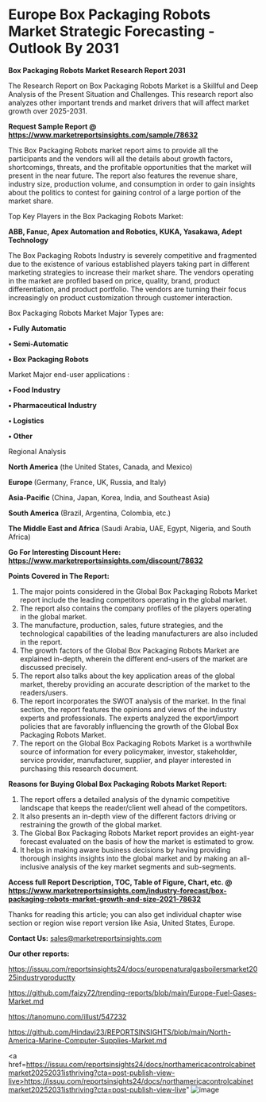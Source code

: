 # Europe Box Packaging Robots Market Strategic Forecasting - Outlook By 2031

<strong>Box Packaging Robots Market Research Report 2031</strong>

The Research Report on Box Packaging Robots Market is a Skillful and Deep Analysis of the Present Situation and Challenges. This research report also analyzes other important trends and market drivers that will affect market growth over 2025-2031.

<strong>Request Sample Report @ <a href=https://www.marketreportsinsights.com/sample/78632>https://www.marketreportsinsights.com/sample/78632</a></strong>

This Box Packaging Robots market report aims to provide all the participants and the vendors will all the details about growth factors, shortcomings, threats, and the profitable opportunities that the market will present in the near future. The report also features the revenue share, industry size, production volume, and consumption in order to gain insights about the politics to contest for gaining control of a large portion of the market share.

Top Key Players in the Box Packaging Robots Market:

<strong>ABB, Fanuc, Apex Automation and Robotics, KUKA, Yasakawa, Adept Technology</strong>

The Box Packaging Robots Industry is severely competitive and fragmented due to the existence of various established players taking part in different marketing strategies to increase their market share. The vendors operating in the market are profiled based on price, quality, brand, product differentiation, and product portfolio. The vendors are turning their focus increasingly on product customization through customer interaction.

Box Packaging Robots Market Major Types are:

<strong>• Fully Automatic

• Semi-Automatic

• Box Packaging Robots</strong>

Market Major end-user applications :

<strong>• Food Industry

• Pharmaceutical Industry

• Logistics

• Other</strong>

Regional Analysis

</u><strong><b>North America</b></strong> (the United States, Canada, and Mexico)

<strong><b>Europe </b></strong>(Germany, France, UK, Russia, and Italy)

<strong><b>Asia-Pacific</b></strong> (China, Japan, Korea, India, and Southeast Asia)

<strong><b>South America</b></strong> (Brazil, Argentina, Colombia, etc.)

<strong><b>The Middle East and Africa</b></strong> (Saudi Arabia, UAE, Egypt, Nigeria, and South Africa)

<strong>Go For Interesting Discount Here: <a href=https://www.marketreportsinsights.com/discount/78632>https://www.marketreportsinsights.com/discount/78632</a></strong>

<strong>Points Covered in The Report:</strong>
<ol>
  <li>The major points considered in the Global Box Packaging Robots Market report include the leading competitors operating in the global market.</li>
  <li>The report also contains the company profiles of the players operating in the global market.</li>
  <li>The manufacture, production, sales, future strategies, and the technological capabilities of the leading manufacturers are also included in the report.</li>
  <li>The growth factors of the Global Box Packaging Robots Market are explained in-depth, wherein the different end-users of the market are discussed precisely.</li>
  <li>The report also talks about the key application areas of the global market, thereby providing an accurate description of the market to the readers/users.</li>
  <li>The report incorporates the SWOT analysis of the market. In the final section, the report features the opinions and views of the industry experts and professionals. The experts analyzed the export/import policies that are favorably influencing the growth of the Global Box Packaging Robots Market.</li>
  <li>The report on the Global Box Packaging Robots Market is a worthwhile source of information for every policymaker, investor, stakeholder, service provider, manufacturer, supplier, and player interested in purchasing this research document.</li>
</ol>
<strong>Reasons for Buying Global Box Packaging Robots Market Report:</strong>

<ol>
  <li>The report offers a detailed analysis of the dynamic competitive landscape that keeps the reader/client well ahead of the competitors.</li>
  <li>It also presents an in-depth view of the different factors driving or restraining the growth of the global market.</li>
  <li>The Global Box Packaging Robots Market report provides an eight-year forecast evaluated on the basis of how the market is estimated to grow.</li>
  <li>It helps in making aware business decisions by having providing thorough insights insights into the global market and by making an all-inclusive analysis of the key market segments and sub-segments.</li>
</ol>
<strong>Access full Report Description, TOC, Table of Figure, Chart, etc. @ <a href=https://www.marketreportsinsights.com/industry-forecast/box-packaging-robots-market-growth-and-size-2021-78632>https://www.marketreportsinsights.com/industry-forecast/box-packaging-robots-market-growth-and-size-2021-78632</a></strong>


Thanks for reading this article; you can also get individual chapter wise section or region wise report version like Asia, United States, Europe.

<strong>Contact Us:</strong>
sales@marketreportsinsights.com

<strong>Our other reports:</strong>

<a href=https://issuu.com/reportsinsights24/docs/europenaturalgasboilersmarket2025industryproductty>https://issuu.com/reportsinsights24/docs/europenaturalgasboilersmarket2025industryproductty</a>

<a href=https://github.com/faizy72/trending-reports/blob/main/Europe-Fuel-Gases-Market.md>https://github.com/faizy72/trending-reports/blob/main/Europe-Fuel-Gases-Market.md</a>

<a href=https://tanomuno.com/illust/547232>https://tanomuno.com/illust/547232</a>

<a href=https://github.com/Hindavi23/REPORTSINSIGHTS/blob/main/North-America-Marine-Computer-Supplies-Market.md>https://github.com/Hindavi23/REPORTSINSIGHTS/blob/main/North-America-Marine-Computer-Supplies-Market.md</a>

<a href=https://issuu.com/reportsinsights24/docs/northamericacontrolcabinetmarket20252031isthriving?cta=post-publish-view-live>https://issuu.com/reportsinsights24/docs/northamericacontrolcabinetmarket20252031isthriving?cta=post-publish-view-live</a>"
![image](https://github.com/user-attachments/assets/13e496d1-9d8e-47cf-ad3f-29942fb6b7de)
